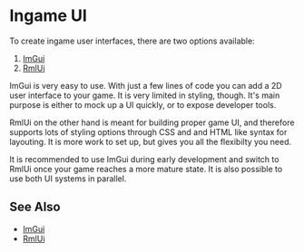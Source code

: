# Ingame UI

To create ingame user interfaces, there are two options available:

1. [ImGui](imgui.md)
1. [RmlUi](rmlui.md)

ImGui is very easy to use. With just a few lines of code you can add a 2D user interface to your game. It is very limited in styling, though. It's main purpose is either to mock up a UI quickly, or to expose developer tools.

RmlUi on the other hand is meant for building proper game UI, and therefore supports lots of styling options through CSS and and HTML like syntax for layouting. It is more work to set up, but gives you all the flexibilty you need.

It is recommended to use ImGui during early development and switch to RmlUi once your game reaches a more mature state. It is also possible to use both UI systems in parallel. 

## See Also


* [ImGui](imgui.md)
* [RmlUi](rmlui.md)
